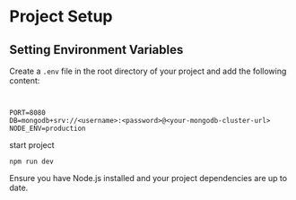 # Project Setup

## Setting Environment Variables

Create a `.env` file in the root directory of your project and add the following content:

```


PORT=8080
DB=mongodb+srv://<username>:<password>@<your-mongodb-cluster-url>
NODE_ENV=production
```

start project

```
npm run dev

```

Ensure you have Node.js installed and your project dependencies are up to date.

